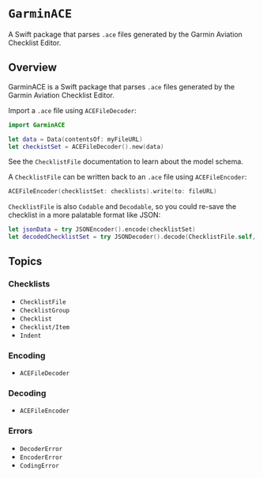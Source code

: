 # ``GarminACE``

A Swift package that parses `.ace` files generated by the Garmin Aviation
Checklist Editor.

## Overview

GarminACE is a Swift package that parses `.ace` files generated by the Garmin
Aviation Checklist Editor.

Import a `.ace` file using ``ACEFileDecoder``:

``` swift
import GarminACE

let data = Data(contentsOf: myFileURL)
let checkistSet = ACEFileDecoder().new(data)
```
See the ``ChecklistFile`` documentation to learn about the model schema.

A ``ChecklistFile`` can be written back to an `.ace` file using
``ACEFileEncoder``:

``` swift
ACEFileEncoder(checklistSet: checklists).write(to: fileURL)
```

``ChecklistFile`` is also `Codable` and `Decodable`, so you could re-save the
checklist in a more palatable format like JSON:

``` swift
let jsonData = try JSONEncoder().encode(checklistSet)
let decodedChecklistSet = try JSONDecoder().decode(ChecklistFile.self, from: data)
```

## Topics

### Checklists

- ``ChecklistFile``
- ``ChecklistGroup``
- ``Checklist``
- ``Checklist/Item``
- ``Indent``

### Encoding

- ``ACEFileDecoder``

### Decoding

- ``ACEFileEncoder``

### Errors

- ``DecoderError``
- ``EncoderError``
- ``CodingError``
